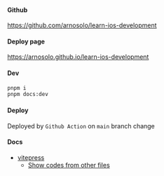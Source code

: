 #### Github

https://github.com/arnosolo/learn-ios-development

#### Deploy page

https://arnosolo.github.io/learn-ios-development

#### Dev

```bash
pnpm i
pnpm docs:dev
```

#### Deploy

Deployed by `Github Action` on `main` branch change

#### Docs

- [vitepress](https://vitepress.dev/guide/getting-started)
  - [Show codes from other files](https://vitepress.dev/guide/markdown#import-code-snippets)